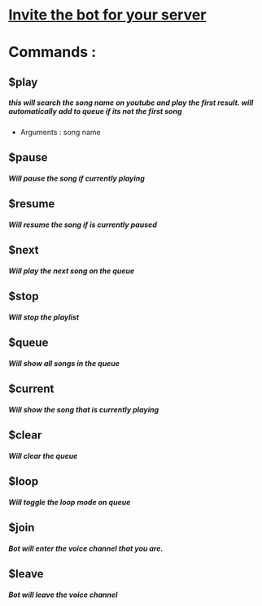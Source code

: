 <h1><a href="https://discord.com/api/oauth2/authorize?client_id=724142402347991081&amp;permissions=0&amp;scope=bot">Invite the bot for your server</a></h1>
<h1>Commands :</h1>
<h2>$play</h2>
<h5>this will search the song name on youtube and play the first result. will automatically add to queue if its not the first song</h5>
<ul>
<li>Arguments : song name</li>
</ul>
<h2>$pause</h2>
<h5>Will pause the song if currently playing</h5>
<h2>$resume</h2>
<h5>Will resume the song if is currently paused</h5>
<h2>$next</h2>
<h5>Will play the next song on the queue</h5>
<h2>$stop</h2>
<h5>Will stop the playlist</h5>
<h2>$queue</h2>
<h5>Will show all songs in the queue</h5>
<h2>$current</h2>
<h5>Will show the song that is currently playing</h5>
<h2>$clear</h2>
<h5>Will clear the queue</h5>
<h2>$loop</h2>
<h5>Will toggle the loop mode on queue</h5>
<h2>$join</h2>
<h5>Bot will enter the voice channel that you are.</h5>
<h2>$leave</h2>
<h5>Bot will leave the voice channel</h5>